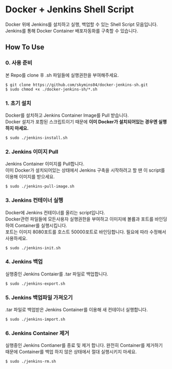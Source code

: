 # Docker + Jenkins Shell Script

Docker 위에 Jenkins를 설치하고 실행, 백업할 수 있는 Shell Script 모음입니다.  
Jenkins를 통해 Docker Container 배포자동화를 구축할 수 있습니다.

## How To Use

### 0. 사용 준비

본 Repo를 clone 후 .sh 파일들에 실행권한을 부여해주세요.

```
$ git clone https://github.com/skymins04/docker-jenkins-sh.git
$ sudo chmod +x ./docker-jenkins-sh/*.sh
```

### 1. 초기 설치

Docker를 설치하고 Jenkins Container Image를 Pull 받습니다.  
Docker 설치가 포함된 스크립트이기 때문에 **이미 Docker가 설치되어있는 경우엔 실행하지 마세요.**

```
$ sudo ./jenkins-install.sh
```

### 2. Jenkins 이미지 Pull

Jenkins Container 이미지를 Pull합니다.  
이미 Docker가 설치되어있는 상태에서 Jenkins 구축을 시작하려고 할 땐 이 script를 이용해 이미지를 받으세요.

```
$ sudo ./jenkins-pull-image.sh
```

### 3. Jenkins 컨테이너 실행

Docker에 Jenkins 컨테이너를 올리는 script입니다.  
Docker관련 파일들에 모든사용자 실행권한을 부여하고 이미지에 볼륨과 포트를 바인딩하여 Container를 실행시킵니다.  
포트는 이미지 8080포트를 호스트 50000포트로 바인딩합니다. 필요에 따라 수정해서 사용하세요.

```
$ sudo ./jenkins-init.sh
```

### 4. Jenkins 백업

실행중인 Jenkins Contaier를 .tar 파일로 백업합니다.

```
$ sudo ./jenkins-export.sh
```

### 5. Jenkins 백업파일 가져오기

.tar 파일로 백업받은 Jenkins Container를 이용해 새 컨테이너 실행합니다.

```
$ sudo ./jenkins-import.sh
```

### 6. Jenkins Container 제거

실행중인 Jenkins Contianer를 종료 및 제거 합니다. 완전히 Container를 제거하기 때문에 Container를 백업 하지 않은 상태에서 절대 실행시키지 마세요.

```
$ sudo ./jenkins-rm.sh
```
